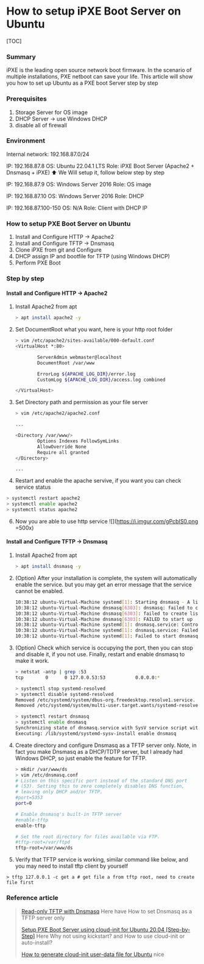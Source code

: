 How to setup iPXE Boot Server on Ubuntu
===

[TOC]

### Summary
iPXE is the leading open source network boot firmware.
In the scenario of multiple installations, PXE netboot can save your life.
This article will show you how to set up Ubuntu as a PXE boot Server step by step

### Prerequisites
1. Storage Server for OS image 
2. DHCP Server -> use Windows DHCP
3. disable all of firewall

### Environment

Internal network: 192.168.87.0/24

IP: 192.168.87.8
OS: Ubuntu 22.04.1 LTS
Role: iPXE Boot Server (Apache2 + Dnsmasq + iPXE)
:arrow_up: We Will setup it, follow below step by step

IP: 192.168.87.9
OS: Windows Server 2016
Role: OS image

IP: 192.168.87.10
OS: Windows Server 2016
Role: DHCP

IP: 192.168.87.100-150
OS: N/A
Role: Client with DHCP IP

### How to setup PXE Boot Server on Ubuntu
1. Install and Configure HTTP -> Apache2
2. Install and Configure TFTP -> Dnsmasq
3. Clone iPXE from git and Configure
4. DHCP assign IP and bootfile for TFTP (using Windows DHCP) 
5. Perform PXE Boot

### Step by step

#### Install and Configure HTTP -> Apache2
1. Install Apache2 from apt
    ```bash
    > apt install apache2 -y
    ```
2. Set DocumentRoot what you want, here is your http root folder
    ```bash
    > vim /etc/apache2/sites-available/000-default.conf
    <VirtualHost *:80>

            ServerAdmin webmaster@localhost
            DocumentRoot /var/www

            ErrorLog ${APACHE_LOG_DIR}/error.log
            CustomLog ${APACHE_LOG_DIR}/access.log combined

    </VirtualHost>
    ```
3. Set Directory path and permission as your file server
    ```bash
    > vim /etc/apache2/apache2.conf

    ...

    <Directory /var/www/>
            Options Indexes FollowSymLinks
            AllowOverride None
            Require all granted
    </Directory>

    ...

    ```
5. Restart and enable the apache servive, if you want you can check service status
```bash
> systemctl restart apache2
> systemctl enable apache2
> systemctl status apache2
```
6.  Now you are able to use http service
![](https://i.imgur.com/gPcbIS0.png =500x)

#### Install and Configure TFTP -> Dnsmasq
1. Install Apache2 from apt
    ```bash
    > apt install dnsmasq -y
    ```
2. (Option) After your installation is complete, the system will automatically enable the service.
but you may get an error message that the service cannot be enabled.
    ```bash
    10:38:12 ubuntu-Virtual-Machine systemd[1]: Starting dnsmasq - A lightweight DHCP and caching DNS server...
    10:38:12 ubuntu-Virtual-Machine dnsmasq[6303]: dnsmasq: failed to create listening socket for port 53: Address already in use
    10:38:12 ubuntu-Virtual-Machine dnsmasq[6303]: failed to create listening socket for port 53: Address already in use
    10:38:12 ubuntu-Virtual-Machine dnsmasq[6303]: FAILED to start up
    10:38:12 ubuntu-Virtual-Machine systemd[1]: dnsmasq.service: Control process exited, code=exited, status=2/INVALIDARGUMENT
    10:38:12 ubuntu-Virtual-Machine systemd[1]: dnsmasq.service: Failed with result 'exit-code'.
    10:38:12 ubuntu-Virtual-Machine systemd[1]: Failed to start dnsmasq - A lightweight DHCP and caching DNS server.
    ```
3. (Option) Check which service is occupying the port, then you can stop and disable it, if you not use. Finally, restart and enable dnsmasq to make it work.
    ```bash
    > netstat -antp | grep :53
    tcp        0      0 127.0.0.53:53           0.0.0.0:*               LISTEN      577/systemd-resolve

    > systemctl stop systemd-resolved
    > systemctl disable systemd-resolved
    Removed /etc/systemd/system/dbus-org.freedesktop.resolve1.service.
    Removed /etc/systemd/system/multi-user.target.wants/systemd-resolved.service.

    > systemctl restart dnsmasq
    > systemctl enable dnsmasq
    Synchronizing state of dnsmasq.service with SysV service script with /lib/systemd/systemd-sysv-install.
    Executing: /lib/systemd/systemd-sysv-install enable dnsmasq
    ```
4. Create directory and configure Dnsmasq as a TFTP server only.
Note, in fact you make Dnsmasq as a DHCP/TDTP server, but I already had Windows DHCP, so just enable the feature for TFTP.
    ```bash
    > mkdir /var/www/ds
    > vim /etc/dnsmasq.conf
    # Listen on this specific port instead of the standard DNS port
    # (53). Setting this to zero completely disables DNS function,
    # leaving only DHCP and/or TFTP.
    #port=5353
    port=0

    # Enable dnsmasq's built-in TFTP server
    #enable-tftp
    enable-tftp

    # Set the root directory for files available via FTP.
    #tftp-root=/var/ftpd
    tftp-root=/var/www/ds
    ```
5. Verify that TFTP service is working, similar command like below, and you may need to install tftp client by yourself
``` 
> tftp 127.0.0.1 -c get a # get file a from tftp root, need to create file first
```

### Reference article


> [Read-only TFTP with Dnsmasq](https://netbeez.net/blog/read-only-tftp-dnsmasq/)
> Here have How to set Dnsmasq as a TFTP server only
> 
> [Setup PXE Boot Server using cloud-init for Ubuntu 20.04 \[Step-by-Step\]](https://www.golinuxcloud.com/pxe-boot-server-cloud-init-ubuntu-20-04/)
> Here Why not using kickstart? and How to use cloud-init or auto-install?
> 
> [How to generate cloud-init user-data file for Ubuntu](https://www.golinuxcloud.com/generate-user-data-file-ubuntu-20-04/)
> nice

